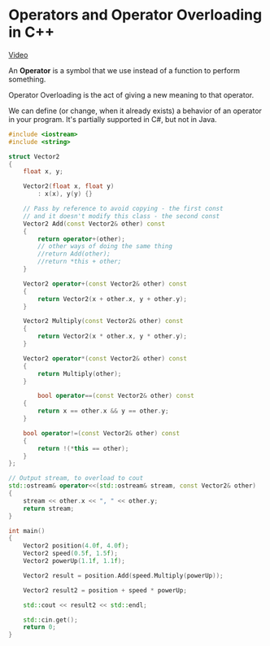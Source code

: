 # Operators and Operator Overloading in C++

[Video](https://www.youtube.com/watch?v=mS9755gF66w&list=PLlrATfBNZ98dudnM48yfGUldqGD0S4FFb&index=41)

An **Operator** is a symbol that we use instead of a function to perform something.

Operator Overloading is the act of giving a new meaning to that operator.

We can define (or change, when it already exists) a behavior of an operator in your program. It's partially supported in C#, but not in Java.

```cpp
#include <iostream>
#include <string>

struct Vector2
{
    float x, y;

    Vector2(float x, float y)
        : x(x), y(y) {}

    // Pass by reference to avoid copying - the first const
    // and it doesn't modify this class - the second const
    Vector2 Add(const Vector2& other) const
    {
        return operator+(other);
        // other ways of doing the same thing
        //return Add(other);
        //return *this + other;
    }

    Vector2 operator+(const Vector2& other) const
    {
        return Vector2(x + other.x, y + other.y);		
    }

    Vector2 Multiply(const Vector2& other) const
    {
        return Vector2(x * other.x, y * other.y);
    }

    Vector2 operator*(const Vector2& other) const
    {
        return Multiply(other);
    }

        bool operator==(const Vector2& other) const
    {
        return x == other.x && y == other.y;
    }

    bool operator!=(const Vector2& other) const
    {
        return !(*this == other);		
    }
};

// Output stream, to overload to cout
std::ostream& operator<<(std::ostream& stream, const Vector2& other)
{
    stream << other.x << ", " << other.y;
    return stream;
}

int main()
{
    Vector2 position(4.0f, 4.0f);
    Vector2 speed(0.5f, 1.5f);
    Vector2 powerUp(1.1f, 1.1f);

    Vector2 result = position.Add(speed.Multiply(powerUp));

    Vector2 result2 = position + speed * powerUp;

    std::cout << result2 << std::endl;

    std::cin.get();
    return 0;
}

```